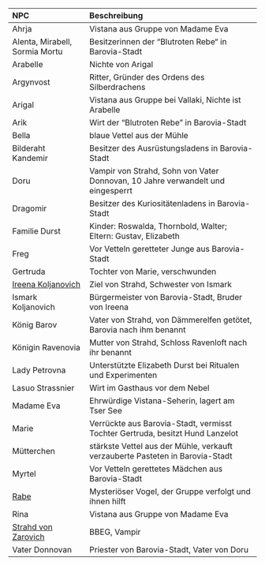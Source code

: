 | NPC | Beschreibung |
|:------------|:----------------|
| Ahrja | Vistana aus Gruppe von Madame Eva |
| Alenta, Mirabell, Sormia Mortu | Besitzerinnen der “Blutroten Rebe“ in Barovia-Stadt |
| Arabelle | Nichte von Arigal |
| Argynvost | Ritter, Gründer des Ordens des Silberdrachens |
| Arigal | Vistana aus Gruppe bei Vallaki, Nichte ist Arabelle |
| Arik | Wirt der “Blutroten Rebe” in Barovia-Stadt |
| Bella | blaue Vettel aus der Mühle |
| Bilderaht Kandemir | Besitzer des Ausrüstungsladens in Barovia-Stadt |
| Doru | Vampir von Strahd, Sohn von Vater Donnovan, 10 Jahre verwandelt und eingesperrt |
| Dragomir | Besitzer des Kuriositätenladens in Barovia-Stadt |
| Familie Durst | Kinder: Roswalda, Thornbold, Walter; Eltern: Gustav, Elizabeth |
| Freg | Vor Vetteln geretteter Junge aus Barovia-Stadt |
| Gertruda | Tochter von Marie, verschwunden |
| [Ireena Koljanovich](https://lolindhir.github.io/PnP/campaigns/strahd/persons/npcs/ireena) | Ziel von Strahd, Schwester von Ismark |
| Ismark Koljanovich | Bürgermeister von Barovia-Stadt, Bruder von Ireena |
| König Barov | Vater von Strahd, von Dämmerelfen getötet, Barovia nach ihm benannt |
| Königin Ravenovia | Mutter von Strahd, Schloss Ravenloft nach ihr benannt |
| Lady Petrovna | Unterstützte Elizabeth Durst bei Ritualen und Experimenten |
| Lasuo Strassnier | Wirt im Gasthaus vor dem Nebel |
| Madame Eva | Ehrwürdige Vistana-Seherin, lagert am Tser See |
| Marie | Verrückte aus Barovia-Stadt, vermisst Tochter Gertruda, besitzt Hund Lanzelot |
| Mütterchen | stärkste Vettel aus der Mühle, verkauft verzauberte Pasteten in Barovia-Stadt |
| Myrtel | Vor Vetteln gerettetes Mädchen aus Barovia-Stadt |
| [Rabe](https://lolindhir.github.io/PnP/campaigns/strahd/persons/npcs/rabe) | Mysteriöser Vogel, der Gruppe verfolgt und ihnen hilft |
| Rina | Vistana aus Gruppe von Madame Eva |
| [Strahd von Zarovich](https://lolindhir.github.io/PnP/campaigns/strahd/persons/npcs/strahd) | BBEG, Vampir |
| Vater Donnovan | Priester von Barovia-Stadt, Vater von Doru |
